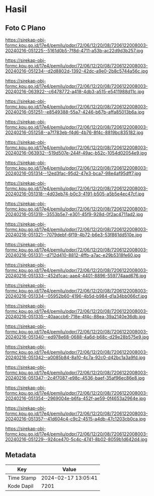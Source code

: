 # Hasil

## Foto C Plano

https://sirekap-obj-formc.kpu.go.id/17e4/pemilu/pdpr/72/06/12/20/08/7206122008003-20240216-051225--5161d0b5-7f8d-4711-a53b-ac22d9d3b257.jpg

https://sirekap-obj-formc.kpu.go.id/17e4/pemilu/pdpr/72/06/12/20/08/7206122008003-20240216-051234--d2d8802d-1392-42dc-a9e0-2b8c5744a56c.jpg

https://sirekap-obj-formc.kpu.go.id/17e4/pemilu/pdpr/72/06/12/20/08/7206122008003-20240216-063922--c6478772-a418-4db3-a515-e5411988d11c.jpg

https://sirekap-obj-formc.kpu.go.id/17e4/pemilu/pdpr/72/06/12/20/08/7206122008003-20240216-051251--e8549388-55a7-4246-b67b-affa85013b6a.jpg

https://sirekap-obj-formc.kpu.go.id/17e4/pemilu/pdpr/72/06/12/20/08/7206122008003-20240216-051258--a7f783eb-f4d6-4b76-8f4c-8819bc835182.jpg

https://sirekap-obj-formc.kpu.go.id/17e4/pemilu/pdpr/72/06/12/20/08/7206122008003-20240216-063932--519d507e-244f-49ac-b52c-1054d02054e9.jpg

https://sirekap-obj-formc.kpu.go.id/17e4/pemilu/pdpr/72/06/12/20/08/7206122008003-20240216-051314--12ed3fac-95d2-47e3-bca7-98e4af95dff7.jpg

https://sirekap-obj-formc.kpu.go.id/17e4/pemilu/pdpr/72/06/12/20/08/7206122008003-20240216-051318--4d03eb74-b0c3-4191-b505-a5b5e4ec47cf.jpg

https://sirekap-obj-formc.kpu.go.id/17e4/pemilu/pdpr/72/06/12/20/08/7206122008003-20240216-051319--3553b5e7-e301-45f9-928d-0f2ac4711ad2.jpg

https://sirekap-obj-formc.kpu.go.id/17e4/pemilu/pdpr/72/06/12/20/08/7206122008003-20240216-051321--7079debf-6f19-4b72-b6e3-53f861dd510e.jpg

https://sirekap-obj-formc.kpu.go.id/17e4/pemilu/pdpr/72/06/12/20/08/7206122008003-20240216-051331--d712d410-8812-4ffb-a7ac-e29b5318fe60.jpg

https://sirekap-obj-formc.kpu.go.id/17e4/pemilu/pdpr/72/06/12/20/08/7206122008003-20240216-051333--452d1cac-aae4-4401-8896-559774aad676.jpg

https://sirekap-obj-formc.kpu.go.id/17e4/pemilu/pdpr/72/06/12/20/08/7206122008003-20240216-051334--05952b60-4196-4b5d-b984-d1a34bb066cf.jpg

https://sirekap-obj-formc.kpu.go.id/17e4/pemilu/pdpr/72/06/12/20/08/7206122008003-20240216-051335--40aaccb6-718e-4f4c-88ea-39a2140e36db.jpg

https://sirekap-obj-formc.kpu.go.id/17e4/pemilu/pdpr/72/06/12/20/08/7206122008003-20240216-051340--ed978e68-0688-4a6d-b68c-d29e28b575e9.jpg

https://sirekap-obj-formc.kpu.go.id/17e4/pemilu/pdpr/72/06/12/20/08/7206122008003-20240216-051342--a0085b84-8a10-4c7a-92c0-d42bc1a3a9fd.jpg

https://sirekap-obj-formc.kpu.go.id/17e4/pemilu/pdpr/72/06/12/20/08/7206122008003-20240216-051347--2c4f7087-e98c-4536-baef-35af96ec86e8.jpg

https://sirekap-obj-formc.kpu.go.id/17e4/pemilu/pdpr/72/06/12/20/08/7206122008003-20240216-051354--2969004e-b6fa-452f-ae59-0f4653a2964e.jpg

https://sirekap-obj-formc.kpu.go.id/17e4/pemilu/pdpr/72/06/12/20/08/7206122008003-20240216-051357--41d604c4-c9c2-4515-a4db-47c1203cb0ca.jpg

https://sirekap-obj-formc.kpu.go.id/17e4/pemilu/pdpr/72/06/12/20/08/7206122008003-20240216-051229--924ce470-5c4c-4741-8b02-8059b1d642d4.jpg


## Metadata

| Key        | Value               |
| ---------- | ------------------- |
| Time Stamp | 2024-02-17 13:05:41 |
| Kode Dapil | 7201                |



